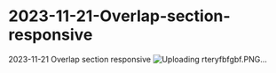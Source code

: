 # 2023-11-21-Overlap-section-responsive
2023-11-21 Overlap section responsive
![Uploading rteryfbfgbf.PNG…]()

